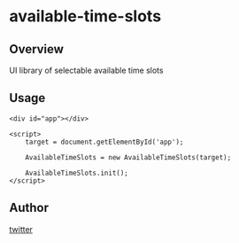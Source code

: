 # available-time-slots

## Overview

UI library of selectable available time slots

## Usage

```
<div id="app"></div>

<script>
	target = document.getElementById('app');

	AvailableTimeSlots = new AvailableTimeSlots(target);

	AvailableTimeSlots.init();
</script>
```

## Author

[twitter](https://twitter.com/ysakmrkm)